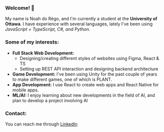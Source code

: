 ### Welcome! 👋

My name is Noah do Régo, and I'm currently a student at the **University of Ottawa**. I have experience with several languages, lately I've been using *JavaScript + TypeScript, C#, and Python.*

### Some of my interests:
- **Full Stack Web Development:**
  - Designing/creating different styles of websites using Figma, React & TS
  - Setting up REST API interaction and designing backend architecture
- **Game Development:** I've been using Unity for the past couple of years to make different games, one of which is PLANT.
- **App Development:** I use React to create web apps and React Native for mobile apps.
- **ML/AI:** I enjoy learning about new developments in the field of AI, and plan to develop a project involving AI

### Contact:
You can reach me through [LinkedIn](https://www.linkedin.com/in/noah-do-r%C3%A9go-387a2b17a/)
